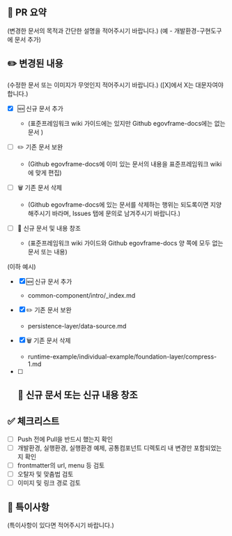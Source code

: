## 📘 PR 요약

(변경한 문서의 목적과 간단한 설명을 적어주시기 바랍니다.)
(예 - 개발환경-구현도구에 문서 추가)

## ✏️ 변경된 내용

(수정한 문서 또는 이미지가 무엇인지 적어주시기 바랍니다.)
([X]에서 X는 대문자여야 합니다.)

- [X] 🆕 신규 문서 추가
    - (표준프레임워크 wiki 가이드에는 있지만 Github egovframe-docs에는 없는 문서 )

- [ ] ✏️ 기존 문서 보완
    - (Github egovframe-docs에 이미 있는 문서의 내용을 표준프레임워크 wiki에 맞게 편집)

- [ ] 🗑️ 기존 문서 삭제
    - (Github egovframe-docs에 있는 문서를 삭제하는 행위는 되도록이면 지양해주시기 바라며, Issues 탭에 문의로 남겨주시기 바랍니다.)

- [ ] 🎉 신규 문서 및 내용 창조
    - (표준프레임워크 wiki 가이드와 Github egovframe-docs 양 쪽에 모두 없는 문서 또는 내용)

(이하 예시)
- [X] 🆕 신규 문서 추가
    - common-component/intro/_index.md

- [X] ✏️ 기존 문서 보완
    - persistence-layer/data-source.md

- [X] 🗑️ 기존 문서 삭제
    - runtime-example/individual-example/foundation-layer/compress-1.md

- [ ] 🎉 신규 문서 또는 신규 내용 창조
    - 

## ✅ 체크리스트

- [ ] Push 전에 Pull을 반드시 했는지 확인
- [ ] 개발환경, 실행환경, 실행환경 예제, 공통컴포넌트 디렉토리 내 변경만 포함되었는지 확인
- [ ] frontmatter의 url, menu 등 검토
- [ ] 오탈자 및 맞춤법 검토
- [ ] 이미지 및 링크 경로 검토

## 👀 특이사항

(특이사항이 있다면 적어주시기 바랍니다.)